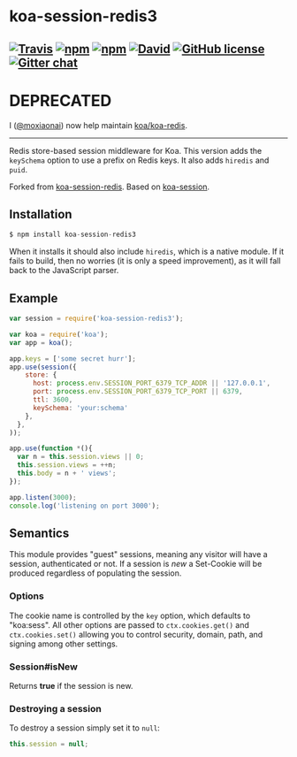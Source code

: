 koa-session-redis3
==================
[![Travis](https://img.shields.io/travis/DaAwesomeP/koa-session-redis3.svg?style=flat-square)](https://travis-ci.org/DaAwesomeP/koa-session-redis3) [![npm](https://img.shields.io/npm/v/koa-session-redis3.svg?style=flat-square)](https://www.npmjs.com/package/koa-session-redis3) [![npm](https://img.shields.io/npm/dm/koa-session-redis3.svg?style=flat-square)](https://www.npmjs.com/package/koa-session-redis3) [![David](https://img.shields.io/david/DaAwesomeP/koa-session-redis3.svg?style=flat-square)](https://david-dm.org/DaAwesomeP/koa-session-redis3) [![GitHub license](https://img.shields.io/github/license/DaAwesomeP/koa-session-redis3.svg?style=flat-square)](https://github.com/DaAwesomeP/koa-session-redis3/blob/master/LICENSE) [![Gitter chat](https://img.shields.io/badge/gitter-join%20chat-1DCE73.svg?style=flat-square)](https://gitter.im/DaAwesomeP/koa-session-redis3)
---

# DEPRECATED
I ([@moxiaonai](https://github.com/moxiaoani)) now help maintain [koa/koa-redis](https://github.com/koajs/koa-redis).

---
Redis store-based session middleware for Koa. This version adds the `keySchema` option to use a prefix on Redis keys. It also adds `hiredis` and `puid`.

Forked from [koa-session-redis](https://github.com/DaAwesomeP/koa-session-redis3). Based on [koa-session](https://github.com/koajs/session).

## Installation

```javascript
$ npm install koa-session-redis3
```
When it installs it should also include `hiredis`, which is a native module. If it fails to build, then no worries (it is only a speed improvement), as it will fall back to the JavaScript parser.

## Example

```javascript
var session = require('koa-session-redis3');

var koa = require('koa');
var app = koa();

app.keys = ['some secret hurr'];
app.use(session({
    store: {
      host: process.env.SESSION_PORT_6379_TCP_ADDR || '127.0.0.1',
      port: process.env.SESSION_PORT_6379_TCP_PORT || 6379,
      ttl: 3600,
      keySchema: 'your:schema'
    },
  },
));

app.use(function *(){
  var n = this.session.views || 0;
  this.session.views = ++n;
  this.body = n + ' views';
});

app.listen(3000);
console.log('listening on port 3000');
```

## Semantics

This module provides "guest" sessions, meaning any visitor will have a session, authenticated or not. If a session is _new_ a Set-Cookie will be produced regardless of populating the session.

### Options

The cookie name is controlled by the `key` option, which defaults to "koa:sess". All other options are passed to `ctx.cookies.get()` and `ctx.cookies.set()` allowing you to control security, domain, path, and signing among other settings.

### Session#isNew

  Returns __true__ if the session is new.

### Destroying a session

To destroy a session simply set it to `null`:

```javascript
this.session = null;
```
